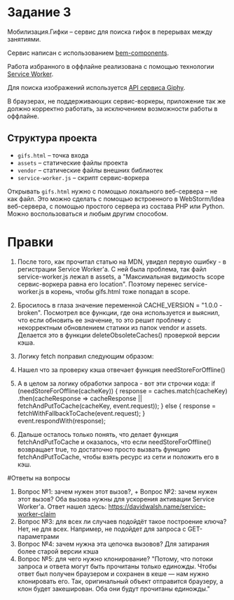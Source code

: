 # Задание 3

Мобилизация.Гифки – сервис для поиска гифок в перерывах между занятиями.

Сервис написан с использованием [bem-components](https://ru.bem.info/platform/libs/bem-components/5.0.0/).

Работа избранного в оффлайне реализована с помощью технологии [Service Worker](https://developer.mozilla.org/ru/docs/Web/API/Service_Worker_API/Using_Service_Workers).

Для поиска изображений используется [API сервиса Giphy](https://github.com/Giphy/GiphyAPI).

В браузерах, не поддерживающих сервис-воркеры, приложение так же должно корректно работать,
за исключением возможности работы в оффлайне.

## Структура проекта

  * `gifs.html` – точка входа
  * `assets` – статические файлы проекта
  * `vendor` –  статические файлы внешних библиотек
  * `service-worker.js` – скрипт сервис-воркера

Открывать `gifs.html` нужно с помощью локального веб-сервера – не как файл.
Это можно сделать с помощью встроенного в WebStorm/Idea веб-сервера, с помощью простого сервера
из состава PHP или Python. Можно воспользоваться и любым другим способом.

# Правки
1. После того, как прочитал статью на MDN, увидел первую ошибку - в регистрации Service Worker'а. С ней была проблема, так файл service-worker.js лежал в assets, а "Максимальная видимость scope сервис-воркера равна его location". Поэтому перенес service-worker.js в корень, чтобы gifs.html тоже попадал в scope.

2. Бросилось в глаза значение переменной CACHE_VERSION = "1.0.0 - broken". Посмотрел все функции, где она используется и выяснил, что если обновить ее значение, то это решит проблему с некорректным обновлением статики из папок vendor и assets. Делается это в функции deleteObsoleteCaches() проверкой версии кэша.

3. Логику fetch поправил следующим образом:
  1. Нашел что за проверку кэша отвечает функция needStoreForOffline()
  2. А в целом за логику обработки запроса  - вот эти строчки кода:
    if (needStoreForOffline(cacheKey)) {
        response = caches.match(cacheKey)
          .then(cacheResponse => cacheResponse || fetchAndPutToCache(cacheKey, event.request));
        } else {
            response = fetchWithFallbackToCache(event.request);
            }
        event.respondWith(response);
  3. Дальше осталось только понять, что делает функция fetchAndPutToCache и оказалось, что если needStoreForOffline() возвращает true, то достаточно просто вызвать функцию fetchAndPutToCache, чтобы взять ресурс из сети и положить его в кэш.

  #Ответы на вопросы
  1. Вопрос №1: зачем нужен этот вызов?, + Вопрос №2: зачем нужен этот вызов?
  Оба вызова нужны для ускорения активации Service Worker'а. Ответ нашел здесь: https://davidwalsh.name/service-worker-claim
  2. Вопрос №3: для всех ли случаев подойдёт такое построение ключа?
    Нет, не для всех. Например, не подойдет для запроса с GET-параметрами
  3. Вопрос №4: зачем нужна эта цепочка вызовов?
    Для затирания более старой версии кэша
  4. Вопрос №5: для чего нужно клонирование?
  "Потому, что потоки запроса и ответа могут быть прочитаны только единожды. Чтобы ответ был получен браузером и сохранен в кеше — нам нужно клонировать его. Так, оригинальный объект отправится браузеру, а клон будет закеширован. Оба они будут прочитаны единожды."
